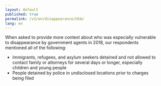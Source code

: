 ```yaml
---
layout: default
published: true
permalink: /v3/en/disappearance/USA/
lang: en
---
```


When asked to provide more context about who was especially vulnerable to disappearance by government agents in 2018, our respondents mentioned all of the following:
-	Immigrants, refugees, and asylum seekers detained and not allowed to contact family or attorneys for several days or longer, especially children and young people
-	People detained by police in undisclosed locations prior to charges being filed

